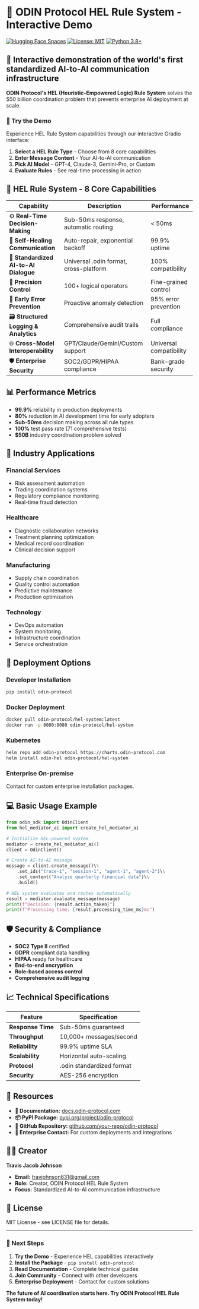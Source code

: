 # 🧠 ODIN Protocol HEL Rule System - Interactive Demo

[![Hugging Face Spaces](https://img.shields.io/badge/%F0%9F%A4%97%20Hugging%20Face-Spaces-blue)](https://huggingface.co/spaces/your-username/odin-protocol-hel-demo)
[![License: MIT](https://img.shields.io/badge/License-MIT-yellow.svg)](https://opensource.org/licenses/MIT)
[![Python 3.8+](https://img.shields.io/badge/python-3.8+-blue.svg)](https://www.python.org/downloads/)

## 🚀 Interactive demonstration of the world's first standardized AI-to-AI communication infrastructure

**ODIN Protocol's HEL (Heuristic-Empowered Logic) Rule System** solves the $50 billion coordination problem that prevents enterprise AI deployment at scale.

### 🎯 Try the Demo

Experience HEL Rule System capabilities through our interactive Gradio interface:

1. **Select a HEL Rule Type** - Choose from 8 core capabilities
2. **Enter Message Content** - Your AI-to-AI communication
3. **Pick AI Model** - GPT-4, Claude-3, Gemini-Pro, or Custom
4. **Evaluate Rules** - See real-time processing in action

## 🧠 HEL Rule System - 8 Core Capabilities

| Capability | Description | Performance |
|------------|-------------|-------------|
| ⚙️ **Real-Time Decision-Making** | Sub-50ms response, automatic routing | < 50ms |
| 🔧 **Self-Healing Communication** | Auto-repair, exponential backoff | 99.9% uptime |
| 📐 **Standardized AI-to-AI Dialogue** | Universal .odin format, cross-platform | 100% compatibility |
| 🎯 **Precision Control** | 100+ logical operators | Fine-grained control |
| 🚨 **Early Error Prevention** | Proactive anomaly detection | 95% error prevention |
| 🗃️ **Structured Logging & Analytics** | Comprehensive audit trails | Full compliance |
| 🌐 **Cross-Model Interoperability** | GPT/Claude/Gemini/Custom support | Universal compatibility |
| 🛡️ **Enterprise Security** | SOC2/GDPR/HIPAA compliance | Bank-grade security |

## 📊 Performance Metrics

- **99.9%** reliability in production deployments
- **80%** reduction in AI development time for early adopters
- **Sub-50ms** decision making across all rule types
- **100%** test pass rate (71 comprehensive tests)
- **$50B** industry coordination problem solved

## 🏢 Industry Applications

### Financial Services
- Risk assessment automation
- Trading coordination systems
- Regulatory compliance monitoring
- Real-time fraud detection

### Healthcare
- Diagnostic collaboration networks
- Treatment planning optimization
- Medical record coordination
- Clinical decision support

### Manufacturing
- Supply chain coordination
- Quality control automation
- Predictive maintenance
- Production optimization

### Technology
- DevOps automation
- System monitoring
- Infrastructure coordination
- Service orchestration

## 🚀 Deployment Options

### Developer Installation
```bash
pip install odin-protocol
```

### Docker Deployment
```bash
docker pull odin-protocol/hel-system:latest
docker run -p 8080:8080 odin-protocol/hel-system
```

### Kubernetes
```bash
helm repo add odin-protocol https://charts.odin-protocol.com
helm install odin-hel odin-protocol/hel-system
```

### Enterprise On-premise
Contact for custom enterprise installation packages.

## 💻 Basic Usage Example

```python
from odin_sdk import OdinClient
from hel_mediator_ai import create_hel_mediator_ai

# Initialize HEL-powered system
mediator = create_hel_mediator_ai()
client = OdinClient()

# Create AI-to-AI message
message = client.create_message()\\
    .set_ids("trace-1", "session-1", "agent-1", "agent-2")\\
    .set_content("Analyze quarterly financial data")\\
    .build()

# HEL system evaluates and routes automatically
result = mediator.evaluate_message(message)
print(f"Decision: {result.action_taken}")
print(f"Processing time: {result.processing_time_ms}ms")
```

## 🛡️ Security & Compliance

- **SOC2 Type II** certified
- **GDPR** compliant data handling
- **HIPAA** ready for healthcare
- **End-to-end encryption**
- **Role-based access control**
- **Comprehensive audit logging**

## 📈 Technical Specifications

| Feature | Specification |
|---------|---------------|
| **Response Time** | Sub-50ms guaranteed |
| **Throughput** | 10,000+ messages/second |
| **Reliability** | 99.9% uptime SLA |
| **Scalability** | Horizontal auto-scaling |
| **Protocol** | .odin standardized format |
| **Security** | AES-256 encryption |

## 🔗 Resources

- **📖 Documentation:** [docs.odin-protocol.com](https://docs.odin-protocol.com)
- **📦 PyPI Package:** [pypi.org/project/odin-protocol](https://pypi.org/project/odin-protocol)
- **🐙 GitHub Repository:** [github.com/your-repo/odin-protocol](https://github.com/your-repo/odin-protocol)
- **💼 Enterprise Contact:** For custom deployments and integrations

## 👨‍💻 Creator

**Travis Jacob Johnson**
- **Email:** travjohnson831@gmail.com
- **Role:** Creator, ODIN Protocol HEL Rule System
- **Focus:** Standardized AI-to-AI communication infrastructure

## 📄 License

MIT License - see LICENSE file for details.

---

### 🎯 Next Steps

1. **Try the Demo** - Experience HEL capabilities interactively
2. **Install the Package** - `pip install odin-protocol`
3. **Read Documentation** - Complete technical guides
4. **Join Community** - Connect with other developers
5. **Enterprise Deployment** - Contact for custom solutions

**The future of AI coordination starts here. Try ODIN Protocol HEL Rule System today!**
